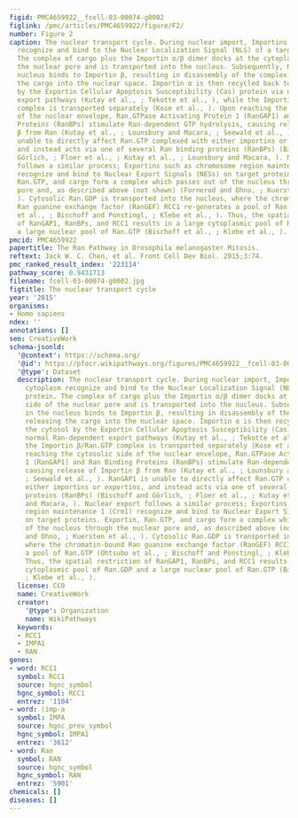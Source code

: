 ```yaml
---
figid: PMC4659922__fcell-03-00074-g0002
figlink: /pmc/articles/PMC4659922/figure/F2/
number: Figure 2
caption: The nuclear transport cycle. During nuclear import, Importins in the cytoplasm
  recognize and bind to the Nuclear Localization Signal (NLS) of a target protein.
  The complex of cargo plus the Importin α/β dimer docks at the cytoplasmic side of
  the nuclear pore and is transported into the nucleus. Subsequently, Ran.GTP in the
  nucleus binds to Importin β, resulting in disassembly of the complex and releasing
  the cargo into the nuclear space. Importin α is then recycled back to the cytosol
  by the Exportin Cellular Apoptosis Susceptibility (Cas) protein via normal Ran-dependent
  export pathways (Kutay et al., ; Tekotte et al., ), while the Importin β/Ran.GTP
  complex is transported separately (Kose et al., ). Upon reaching the cytosolic side
  of the nuclear envelope, Ran.GTPase Activating Protein 1 (RanGAP1) and Ran Binding
  Proteins (RanBPs) stimulate Ran-dependent GTP hydrolysis, causing release of Importin
  β from Ran (Kutay et al., ; Lounsbury and Macara, ; Seewald et al., ). RanGAP1 is
  unable to directly affect Ran.GTP complexed with either importins or exportins,
  and instead acts via one of several Ran binding proteins (RanBPs) (Bischoff and
  Görlich, ; Floer et al., ; Kutay et al., ; Lounsbury and Macara, ). Nuclear export
  follows a similar process; Exportins such as chromosome region maintenance 1 (Crm1)
  recognize and bind to Nuclear Export Signals (NESs) on target proteins. Exportin,
  Ran.GTP, and cargo form a complex which passes out of the nucleus through the nuclear
  pore and, as described above (not shown) (Fornerod and Ohno, ; Kuersten et al.,
  ). Cytosolic Ran.GDP is transported into the nucleus, where the chromatin-bound
  Ran guanine exchange factor (RanGEF) RCC1 re-generates a pool of Ran.GTP (Ohtsubo
  et al., ; Bischoff and Ponstingl, ; Klebe et al., ). Thus, the spatial restriction
  of RanGAP1, RanBPs, and RCC1 results in a large cytoplasmic pool of Ran.GDP and
  a large nuclear pool of Ran.GTP (Bischoff et al., ; Klebe et al., ).
pmcid: PMC4659922
papertitle: The Ran Pathway in Drosophila melanogaster Mitosis.
reftext: Jack W. C. Chen, et al. Front Cell Dev Biol. 2015;3:74.
pmc_ranked_result_index: '223114'
pathway_score: 0.9431713
filename: fcell-03-00074-g0002.jpg
figtitle: The nuclear transport cycle
year: '2015'
organisms:
- Homo sapiens
ndex: ''
annotations: []
seo: CreativeWork
schema-jsonld:
  '@context': https://schema.org/
  '@id': https://pfocr.wikipathways.org/figures/PMC4659922__fcell-03-00074-g0002.html
  '@type': Dataset
  description: The nuclear transport cycle. During nuclear import, Importins in the
    cytoplasm recognize and bind to the Nuclear Localization Signal (NLS) of a target
    protein. The complex of cargo plus the Importin α/β dimer docks at the cytoplasmic
    side of the nuclear pore and is transported into the nucleus. Subsequently, Ran.GTP
    in the nucleus binds to Importin β, resulting in disassembly of the complex and
    releasing the cargo into the nuclear space. Importin α is then recycled back to
    the cytosol by the Exportin Cellular Apoptosis Susceptibility (Cas) protein via
    normal Ran-dependent export pathways (Kutay et al., ; Tekotte et al., ), while
    the Importin β/Ran.GTP complex is transported separately (Kose et al., ). Upon
    reaching the cytosolic side of the nuclear envelope, Ran.GTPase Activating Protein
    1 (RanGAP1) and Ran Binding Proteins (RanBPs) stimulate Ran-dependent GTP hydrolysis,
    causing release of Importin β from Ran (Kutay et al., ; Lounsbury and Macara,
    ; Seewald et al., ). RanGAP1 is unable to directly affect Ran.GTP complexed with
    either importins or exportins, and instead acts via one of several Ran binding
    proteins (RanBPs) (Bischoff and Görlich, ; Floer et al., ; Kutay et al., ; Lounsbury
    and Macara, ). Nuclear export follows a similar process; Exportins such as chromosome
    region maintenance 1 (Crm1) recognize and bind to Nuclear Export Signals (NESs)
    on target proteins. Exportin, Ran.GTP, and cargo form a complex which passes out
    of the nucleus through the nuclear pore and, as described above (not shown) (Fornerod
    and Ohno, ; Kuersten et al., ). Cytosolic Ran.GDP is transported into the nucleus,
    where the chromatin-bound Ran guanine exchange factor (RanGEF) RCC1 re-generates
    a pool of Ran.GTP (Ohtsubo et al., ; Bischoff and Ponstingl, ; Klebe et al., ).
    Thus, the spatial restriction of RanGAP1, RanBPs, and RCC1 results in a large
    cytoplasmic pool of Ran.GDP and a large nuclear pool of Ran.GTP (Bischoff et al.,
    ; Klebe et al., ).
  license: CC0
  name: CreativeWork
  creator:
    '@type': Organization
    name: WikiPathways
  keywords:
  - RCC1
  - IMPA1
  - RAN
genes:
- word: RCC1
  symbol: RCC1
  source: hgnc_symbol
  hgnc_symbol: RCC1
  entrez: '1104'
- word: (imp-a
  symbol: IMPA
  source: hgnc_prev_symbol
  hgnc_symbol: IMPA1
  entrez: '3612'
- word: Ran
  symbol: RAN
  source: hgnc_symbol
  hgnc_symbol: RAN
  entrez: '5901'
chemicals: []
diseases: []
---
```

